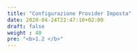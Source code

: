 ```yaml
---
title: "Configurazione Provider Imposta"
date: 2020-04-24T22:47:10+02:00
draft: false
weight : 40
pre: "<b>1.2 </b>"
---
```

